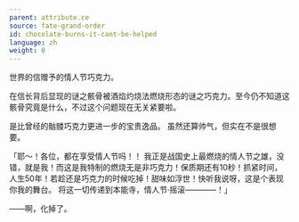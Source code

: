 ```yaml
---
parent: attribute.ce
source: fate-grand-order
id: chocolate-burns-it-cant-be-helped
language: zh
weight: 0
---
```


世界的信赠予的情人节巧克力。

在信长背后显现的谜之骸骨被酒焰灼烧法燃烧形态的谜之巧克力。至今仍不知道这骸骨究竟是什么，不过这个问题现在无关紧要啦。

是比曾经的骷髅巧克力更进一步的宝贵逸品。
虽然还算帅气，但实在不是很想要。

「耶～！各位，都在享受情人节吗！！
我正是战国史上最燃烧的情人节之雄，没错，就是我！而这是我特制的燃烧无是非巧克力！保质期还有10秒！抓紧时间，人生50年！若趁还是巧克力的时候吃掉！甜味如浮世！快听我说呀，这是个表现你我的舞台。
将这一切传递到本能寺，情人节·摇滚————！」

——啊，化掉了。
